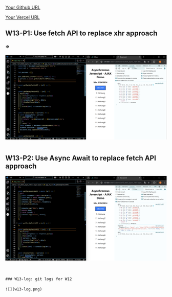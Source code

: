 [Your Github URL](https://github.com/zero2005x/1132-1N-DEMO-14)

[Your Vercel URL](https://1132-1N-DEMO-14.vercel.app)

## W13-P1: Use fetch API to replace xhr approach

#### =>

![](w13-p1.png)

```

```

## W13-P2: Use Async Await to replace fetch API approach

![](w13-p2.png)

```


### W13-log: git logs for W12

![](w13-log.png)

```

```

```
